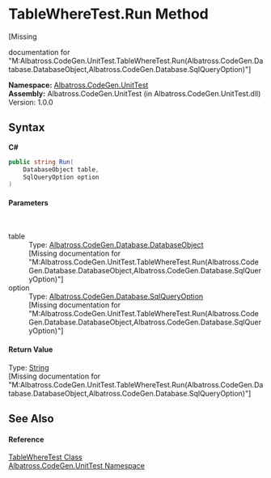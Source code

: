 # TableWhereTest.Run Method 
 

\[Missing <summary> documentation for "M:Albatross.CodeGen.UnitTest.TableWhereTest.Run(Albatross.CodeGen.Database.DatabaseObject,Albatross.CodeGen.Database.SqlQueryOption)"\]

**Namespace:**&nbsp;<a href="c635ed64-0af7-fe2b-cfaf-82d8fce8d294">Albatross.CodeGen.UnitTest</a><br />**Assembly:**&nbsp;Albatross.CodeGen.UnitTest (in Albatross.CodeGen.UnitTest.dll) Version: 1.0.0

## Syntax

**C#**<br />
``` C#
public string Run(
	DatabaseObject table,
	SqlQueryOption option
)
```


#### Parameters
&nbsp;<dl><dt>table</dt><dd>Type: <a href="8c1c5fa7-2f0a-cd30-da6c-228623d0ebcc">Albatross.CodeGen.Database.DatabaseObject</a><br />\[Missing <param name="table"/> documentation for "M:Albatross.CodeGen.UnitTest.TableWhereTest.Run(Albatross.CodeGen.Database.DatabaseObject,Albatross.CodeGen.Database.SqlQueryOption)"\]</dd><dt>option</dt><dd>Type: <a href="8de49be2-45a1-e4db-84ff-14608e110049">Albatross.CodeGen.Database.SqlQueryOption</a><br />\[Missing <param name="option"/> documentation for "M:Albatross.CodeGen.UnitTest.TableWhereTest.Run(Albatross.CodeGen.Database.DatabaseObject,Albatross.CodeGen.Database.SqlQueryOption)"\]</dd></dl>

#### Return Value
Type: <a href="http://msdn2.microsoft.com/en-us/library/s1wwdcbf" target="_blank">String</a><br />\[Missing <returns> documentation for "M:Albatross.CodeGen.UnitTest.TableWhereTest.Run(Albatross.CodeGen.Database.DatabaseObject,Albatross.CodeGen.Database.SqlQueryOption)"\]

## See Also


#### Reference
<a href="65493179-bb65-2651-9f86-11b9f2469ee6">TableWhereTest Class</a><br /><a href="c635ed64-0af7-fe2b-cfaf-82d8fce8d294">Albatross.CodeGen.UnitTest Namespace</a><br />